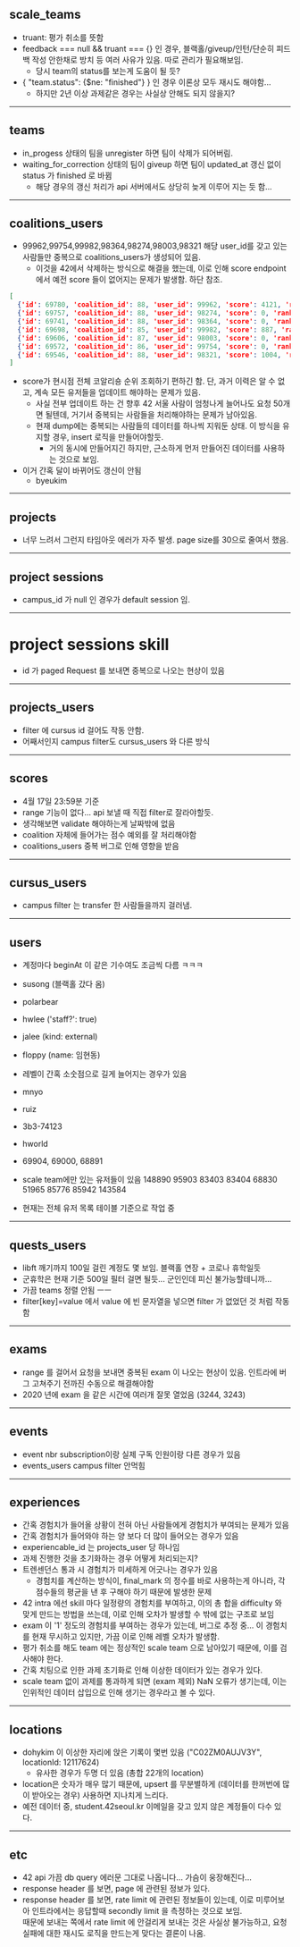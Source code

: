 ## scale_teams

- truant: 평가 취소를 뜻함
- feedback === null && truant === {} 인 경우, 블랙홀/giveup/인턴/단순히 피드백 작성 안한채로 방치 등 여러 사유가 있음. 따로 관리가 필요해보임.
  - 당시 team의 status를 보는게 도움이 될 듯?
- { "team.status": {$ne: "finished"} } 인 경우 이론상 모두 재시도 해야함...
  - 하지만 2년 이상 과제같은 경우는 사실상 안해도 되지 않을지?

---

## teams

- in_progess 상태의 팀을 unregister 하면 팀이 삭제가 되어버림.
- waiting_for_correction 상태의 팀이 giveup 하면 팀이 updated_at 갱신 없이 status 가 finished 로 바뀜
  - 해당 경우의 갱신 처리가 api 서버에서도 상당히 늦게 이루어 지는 듯 함...

---

## coalitions_users

- 99962,99754,99982,98364,98274,98003,98321 해당 user_id를 갖고 있는 사람들만 중복으로 coalitions_users가 생성되어 있음.
  - 이것을 42에서 삭제하는 방식으로 해결을 했는데, 이로 인해 score endpoint 에서 예전 score 들이 없어지는 문제가 발생함. 하단 참조.

```json
[
  {'id': 69780, 'coalition_id': 88, 'user_id': 99962, 'score': 4121, 'rank': 4, 'created_at': '2021-11-08T01:00:39.689Z''updated_at': '2021-11-08T01:00:39.689Z'},
  {'id': 69757, 'coalition_id': 88, 'user_id': 98274, 'score': 0, 'rank': 158, 'created_at': '2021-11-08T01:00:39.493Z', 'updated_at': '2021-11-08T01:00:39.493Z'},
  {'id': 69741, 'coalition_id': 88, 'user_id': 98364, 'score': 0, 'rank': 158, 'created_at': '2021-11-08T01:00:39.395Z', 'updated_at': '2021-11-08T01:00:39.395Z'},
  {'id': 69698, 'coalition_id': 85, 'user_id': 99982, 'score': 887, 'rank': 40, 'created_at': '2021-11-08T01:00:38.852Z', 'updated_at': '2021-11-08T01:00:38.852Z'},
  {'id': 69606, 'coalition_id': 87, 'user_id': 98003, 'score': 0, 'rank': 177, 'created_at': '2021-11-08T01:00:37.943Z', 'updated_at': '2021-11-08T01:00:37.943Z'},
  {'id': 69572, 'coalition_id': 86, 'user_id': 99754, 'score': 0, 'rank': 175, 'created_at': '2021-11-08T01:00:37.519Z', 'updated_at': '2021-11-08T01:00:37.519Z'},
  {'id': 69546, 'coalition_id': 88, 'user_id': 98321, 'score': 1004, 'rank': 38, 'created_at': '2021-11-08T01:00:37.349Z', 'updated_at': '2021-11-08T01:00:37.349Z'}
]
```

- score가 현시점 전체 코알리숑 순위 조회하기 편하긴 함. 단, 과거 이력은 알 수 없고, 계속 모든 유저들을 업데이트 해야하는 문제가 있음.
  - 사실 전부 업데이트 하는 건 향후 42 서울 사람이 엄청나게 늘어나도 요청 50개면 될텐데, 거기서 중복되는 사람들을 처리해야하는 문제가 남아있음.
  - 현재 dump에는 중복되는 사람들의 데이터를 하나씩 지워둔 상태. 이 방식을 유지할 경우, insert 로직을 만들어야할듯.
    - 거의 동시에 만들어지긴 하지만, 근소하게 먼저 만들어진 데이터를 사용하는 것으로 보임.
- 이거 간혹 달이 바뀌어도 갱신이 안됨
  - byeukim

---

## projects

- 너무 느려서 그런지 타임아웃 에러가 자주 발생. page size를 30으로 줄여서 했음.

---

## project sessions

- campus_id 가 null 인 경우가 default session 임.

---

# project sessions skill

- id 가 paged Request 를 보내면 중복으로 나오는 현상이 있음

---

## projects_users

- filter 에 cursus id 걸어도 작동 안함.
- 어째서인지 campus filter도 cursus_users 와 다른 방식

---

## scores

- 4월 17일 23:59분 기준
- range 기능이 없다... api 보낼 때 직접 filter로 잘라야할듯.
- 생각해보면 validate 해야하는게 날짜밖에 없음
- coalition 자체에 들어가는 점수 예외를 잘 처리해야함
- coalitions_users 중복 버그로 인해 영향을 받음

---

## cursus_users

- campus filter 는 transfer 한 사람들을까지 걸러냄.

---

## users

- 계정마다 beginAt 이 같은 기수여도 조금씩 다름 ㅋㅋㅋ
- susong (블랙홀 갔다 옴)
- polarbear
- hwlee ('staff?': true)
- jalee (kind: external)
- floppy (name: 임현동)
- 레벨이 간혹 소숫점으로 길게 늘어지는 경우가 있음
- mnyo
- ruiz
- 3b3-74123
- hworld
- 69904, 69000, 68891

- scale team에만 있는 유저들이 있음
  148890
  95903
  83403
  83404
  68830
  51965
  85776
  85942
  143584

- 현재는 전체 유저 목록 테이블 기준으로 작업 중

---

## quests_users

- libft 깨기까지 100일 걸린 계정도 몇 보임. 블랙홀 연장 + 코로나 휴학일듯
- 군휴학은 현재 기준 500일 필터 걸면 될듯... 군인인데 피신 불가능할테니까...
- 가끔 teams 정렬 안됨 ㅡㅡ
- filter[key]=value 에서 value 에 빈 문자열을 넣으면 filter 가 없었던 것 처럼 작동함

---

## exams

- range 를 걸어서 요청을 보내면 중복된 exam 이 나오는 현상이 있음. 인트라에 버그 고쳐주기 전까진 수동으로 해결해야함
- 2020 년에 exam 을 같은 시간에 여러개 잘못 열었음 (3244, 3243)

---

## events

- event nbr subscription이랑 실제 구독 인원이랑 다른 경우가 있음
- events_users campus filter 안먹힘

---

## experiences

- 간혹 경험치가 들어올 상황이 전혀 아닌 사람들에게 경험치가 부여되는 문제가 있음
- 간혹 경험치가 들어와야 하는 양 보다 더 많이 들어오는 경우가 있음
- experiencable_id 는 projects_user 당 하나임
- 과제 진행한 것을 초기화하는 경우 어떻게 처리되는지?
- 트렌센던스 통과 시 경험치가 미세하게 어긋나는 경우가 있음
  - 경험치를 계산하는 방식이, final_mark 의 정수를 바로 사용하는게 아니라, 각 점수들의 평균을 낸 후 구해야 하기 때문에 발생한 문제
- 42 intra 에선 skill 마다 일정량의 경험치를 부여하고, 이의 총 합을 difficulty 와 맞게 만드는 방법을 쓰는데, 이로 인해 오차가 발생할 수 밖에 없는 구조로 보임
- exam 이 '1' 정도의 경험치를 부여하는 경우가 있는데, 버그로 추정 중... 이 경험치를 현재 무시하고 있지만, 가끔 이로 인해 레벨 오차가 발생함.
- 평가 취소를 해도 team 에는 정상적인 scale team 으로 남아있기 때문에, 이를 검사해야 한다.
- 간혹 치팅으로 인한 과제 초기화로 인해 이상한 데이터가 있는 경우가 있다.
- scale team 없이 과제를 통과하게 되면 (exam 제외) NaN 오류가 생기는데, 이는 인위적인 데이터 삽입으로 인해 생기는 경우라고 볼 수 있다.

---

## locations

- dohykim 이 이상한 자리에 앉은 기록이 몇번 있음 ("C02ZM0AUJV3Y", locationId: 12117624)
  - 유사한 경우가 두명 더 있음 (총합 22개의 location)
- location은 숫자가 매우 많기 때문에, upsert 를 무분별하게 (데이터를 한꺼번에 많이 받아오는 경우) 사용하면 지나치게 느리다.
- 예전 데이터 중, student.42seoul.kr 이메일을 갖고 있지 않은 계정들이 다수 있다.

---

## etc

- 42 api 가끔 db query 에러문 그대로 나옵니다... 가슴이 웅장해진다...
- response header 를 보면, page 에 관련된 정보가 있다.
- response header 를 보면, rate limit 에 관련된 정보들이 있는데, 이로 미루어보아 인트라에서는 응답할때 secondly limit 을 측정하는 것으로 보임.<br/>
  때문에 보내는 쪽에서 rate limit 에 안걸리게 보내는 것은 사실상 불가능하고, 요청 실패에 대한 재시도 로직을 만드는게 맞다는 결론이 나옴.

